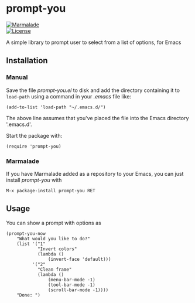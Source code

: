 # prompt-you

[![Marmalade](https://img.shields.io/badge/marmalade-available-8A2A8B.svg)](https://marmalade-repo.org/packages/prompt-you)  
[![License](https://img.shields.io/badge/LICENSE-GPL%20v3.0-blue.svg)](https://www.gnu.org/licenses/gpl.html)

A simple library to prompt user to select from a list of options, for Emacs

## Installation

### Manual

Save the file *prompt-you.el* to disk and add the directory containing it to `load-path` using a command in your *.emacs* file like:

    (add-to-list 'load-path "~/.emacs.d/")

The above line assumes that you've placed the file into the Emacs directory '.emacs.d'.

Start the package with:

    (require 'prompt-you)

### Marmalade

If you have Marmalade added as a repository to your Emacs, you can just install *prompt-you* with

    M-x package-install prompt-you RET

## Usage

You can show a prompt with options as

    (prompt-you-now
        "What would you like to do?"
        (list '("1" 
                "Invert colors" 
                (lambda ()
                    (invert-face 'default)))
              '("2" 
                "Clean frame" 
                (lambda ()
                    (menu-bar-mode -1)
                    (tool-bar-mode -1)
                    (scroll-bar-mode -1))))
        "Done: ")
